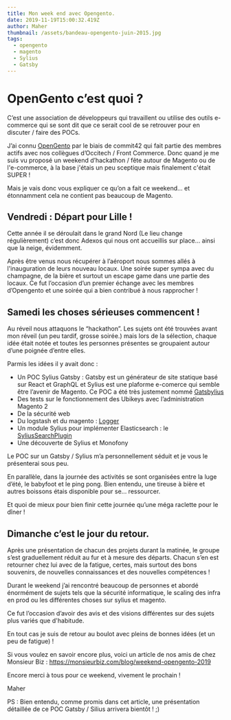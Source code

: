 ```yaml
---
title: Mon week end avec Opengento.
date: 2019-11-19T15:00:32.419Z
author: Maher
thumbnail: /assets/bandeau-opengento-juin-2015.jpg
tags:
  - opengento
  - magento
  - Sylius
  - Gatsby
---
```

# OpenGento c’est quoi ?

C’est une association de développeurs qui travaillent ou utilise des outils e-commerce qui se sont dit que ce serait cool de se retrouver pour en discuter / faire des POCs. 

J’ai connu [OpenGento](https://opengento.fr/) par le biais de commit42 qui fait partie des membres actifs avec nos collègues d’Occitech / Front Commerce. Donc quand je me suis vu proposé un weekend d’hackathon / fête autour de Magento ou de l'e-commerce, à la base j'étais un peu sceptique mais finalement c'était SUPER !

Mais je vais donc vous expliquer ce qu’on a fait ce weekend… et étonnamment cela ne contient pas beaucoup de Magento.

## Vendredi : Départ pour Lille !

Cette année il se déroulait dans le grand Nord (Le lieu change régulièrement) c’est donc Adexos qui nous ont accueillis sur place… ainsi que la neige, évidemment.

Après être venus nous récupérer à l’aéroport nous sommes allés à l'inauguration de leurs nouveau locaux. Une soirée super sympa avec du champagne, de la bière et surtout un escape game dans une partie des locaux.
Ce fut l’occasion d’un premier échange avec les membres d’Opengento et une soirée qui a bien contribué à nous rapprocher !

## Samedi les choses sérieuses commencent !

Au réveil nous attaquons le “hackathon”.
Les sujets ont été trouvées avant mon réveil (un peu tardif, grosse soirée.) mais lors de la sélection, chaque idée était notée et toutes les personnes présentes se groupaient autour d’une poignée d’entre elles.

Parmis les idées il y avait donc : 

* Un POC Sylius Gatsby : Gatsby est un générateur de site statique basé sur React et GraphQL et Sylius est une plaforme e-comerce qui semble être l’avenir de Magento. Ce POC a été très justement nommé [Gatsbylius](https://github.com/opengento/gatsbylius) 
* Des tests sur le fonctionnement des Ubikeys avec l’administration Magento 2
* De la sécurité web
* Du logstash et du magento : [Logger](https://github.com/opengento/logger)
* Un module Sylius pour implémenter Elasticsearch : le [SyliusSearchPlugin](https://github.com/monsieurbiz/SyliusSearchPlugin)
* Une découverte de Sylius et Monofony

Le POC sur un Gatsby / Sylius m’a personnellement séduit et je vous le présenterai sous peu.

En parallèle, dans la journée des activités se sont organisées entre la luge d’été, le babyfoot et le ping pong. 
Bien entendu, une tireuse à bière et autres boissons étais disponible pour se... ressourcer.

Et quoi de mieux pour bien finir cette journée qu’une méga raclette pour le dîner ! 

## Dimanche c’est le jour du retour.

Après une présentation de chacun des projets durant la matinée, le groupe s’est graduellement réduit au fur et à mesure des départs.
Chacun s’en est retourner chez lui avec de la fatigue, certes, mais surtout des bons souvenirs, de nouvelles connaissances et des nouvelles compétences !

Durant le weekend j’ai rencontré beaucoup de personnes et abordé énormément de sujets tels que la sécurité informatique, le scaling des infra en prod ou les différentes choses sur sylius et magento. 

Ce fut l’occasion d’avoir des avis et des visions différentes sur des sujets plus variés que d'habitude.

En tout cas je suis de retour au boulot avec pleins de bonnes idées (et un peu de fatigue) !

Si vous voulez en savoir encore plus, voici un article de nos amis de chez Monsieur Biz : <https://monsieurbiz.com/blog/weekend-opengento-2019>

Encore merci à tous pour ce weekend, vivement le prochain !

Maher

PS : Bien entendu, comme promis dans cet article, une présentation détaillée de ce POC Gatsby / Silius arrivera bientôt ! ;)
